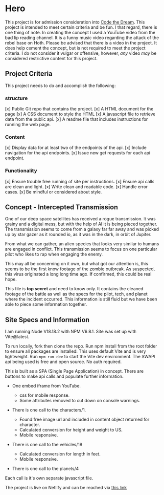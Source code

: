 # Hero
This project is for admission consideration into [Code the Dream](https://codethedream.org/). This project is intended to meet certain criteria and be fun. I that regard, there is one thing of note. In creating the concept I used a YouTube video from the bad lip reading channel. It is a funny music video regarding the attack of the rebel base on Hoth. Please be advised that there is a video in the project. It does help cement the concept, but is not required to meet the project criteria. I do not consider it vulgar or offensive, however, *any* video *may* be considered restrictive content for this project.

## Project Criteria
This project needs to do and accomplish the following:
### structure
[x] Public Git repo that contains the project.
[x] A HTML document for the page
[x] A CSS document to style the HTML
[x] A javascript file to retrieve data from the public api.
[x] A readme file that includes instructions for running the web page.
### Content
[x] Display data for at least two of the endpoints of the api.
[x] Include navigation for the api endpoints.
[x] Issue new get requests for each api endpoint.
### Functionality
[x] Ensure trouble free running of site per instructions.
[x] Ensure api calls are clean and light.
[x] Write clean and readable code.
[x] Handle error cases.
[x] Be mindful or considered about style.

## Concept - Intercepted Transmission
One of our deep space satellites has received a rogue transmission. It was grainy and a digital mess, but with the help of AI it is being pieced together. The transmission seems to come from a galaxy far far away and was picked up by star gazer as it rounded io, as it was in the dark, in orbit of Jupiter.

From what we can gather, an alien species that looks very similar to humans are engaged in conflict. This transmission seems to focus on one particular pilot who likes to rap when engaging the enemy.

This may all be concerning on it own, but what got our attention is, this seems to be the first know footage of the zombie outbreak. As suspected, this virus originated a long long time ago. If confirmed, this could be real hope.

This file is **top secret** and need to know only. It contains the cleaned footage of the battle as well as the specs for the pilot, tech, and planet where the incident occurred. This information is still fluid but we have been able to piece some information together.

## Site Specs and Information
I am running Node V18.18.2 with NPM V9.8.1. Site was set up with Vite@latest.

To run locally, fork then clone the repo. Run npm install from the root folder to ensure all packages are installed. This uses default Vite and is very lightweight. Run 
```npm run dev```
to start the Vite dev environment. The SWAPI api being used is free and open source. No auth required.

This is built as a SPA (Single Page Application) in concept. There are buttons to make api calls and populate further information.

* One embed iframe from YouTube.
  * css for mobile response.
  * Some attributes removed to cut down on console warnings.

* There is one call to the characters/1.
  * Found free image url and included in content object returned for character.
  * Calculated conversion for height and weight to US.
  * Mobile responsive.
* There is one call to the vehicles/18
  * Calculated conversion for length in feet.
  * Mobile responsive.
* There is one call to the planets/4

Each call is it's own separate javascript file.

The project is live on Netlify and can be reached via [this link](https://fastidious-cuchufli-e25756.netlify.app/)